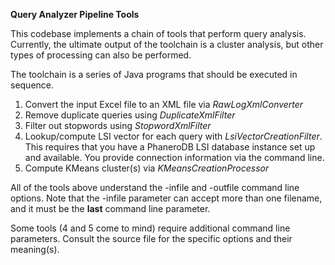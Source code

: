 **Query Analyzer Pipeline Tools**

This codebase implements a chain of tools that perform query analysis. Currently, the
ultimate output of the toolchain is a cluster analysis, but other types of processing
can also be performed.

The toolchain is a series of Java programs that should be executed in sequence.

1. Convert the input Excel file to an XML file via _RawLogXmlConverter_
2. Remove duplicate queries using _DuplicateXmlFilter_
3. Filter out stopwords using _StopwordXmlFilter_
4. Lookup/compute LSI vector for each query with _LsiVectorCreationFilter_. This 
requires that you have a PhaneroDB LSI database instance set up and available. You
provide connection information via the command line.
5. Compute KMeans cluster(s) via _KMeansCreationProcessor_

All of the tools above understand the -infile and -outfile command line options. Note
that the -infile parameter can accept more than one filename, and it must be the **last**
command line parameter.

Some tools (4 and 5 come to mind) require additional command line parameters. Consult the
source file for the specific options and their meaning(s).